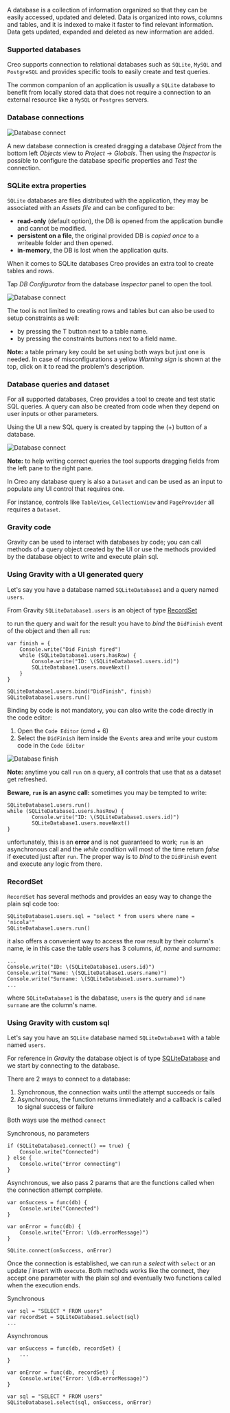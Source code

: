 A database is a collection of information organized so that they can be easily accessed, updated and deleted.
Data is organized into rows, columns and tables, and it is indexed to make it faster to find relevant information. Data gets updated, expanded and deleted as new information are added.

### Supported databases
Creo supports connection to relational databases such as `SQLite`, `MySQL` and `PostgreSQL` and provides specific tools to easily create and test queries.

The common companion of an application is usually a `SQLite` database to benefit from locally stored data that does not require a connection to an external resource like a `MySQL` or `Postgres` servers.

### Database connections

![Database connect](../images/creo/Database_connect.png)

A new database connection is created dragging a database _Object_ from the bottom left _Objects_ view to _Project_ -> _Globals_.
Then using the _Inspector_ is possible to configure the database specific properties and _Test_ the connection.

### SQLite extra properties
`SQLite` databases are files distributed with the application, they may be associated with an _Assets file_ and can be configured to be:
* **read-only** (default option), the DB is opened from the application bundle and cannot be modified.
* **persistent on a file**, the original provided DB is _copied once_ to a writeable folder and then opened.
* **in-memory**, the DB is lost when the application quits.

When it comes to SQLite databases Creo provides an extra tool to create tables and rows.

Tap _DB Configurator_ from the database _Inspector_ panel to open the tool.

![Database connect](../images/creo/Database_create.png)

The tool is not limited to creating rows and tables but can also be used to setup constraints as well:
* by pressing the T button next to a table name.
* by pressing the constraints buttons next to a field name.

**Note:** a table primary key could be set using both ways but just one is needed. In case of misconfigurations a yellow _Warning sign_ is shown at the top, click on it to read the problem's description.

### Database queries and dataset
For all supported databases, Creo provides a tool to create and test static SQL queries.
A query can also be created from code when they depend on user inputs or other parameters.

Using the UI a new SQL query is created by tapping the (+) button of a database.

![Database connect](../images/creo/Database_query.png)

**Note:** to help writing correct queries the tool supports dragging fields from the left pane to the right pane.

In Creo any database query is also a `Dataset` and can be used as an input to populate any UI control that requires one.

For instance, controls like `TableView`, `CollectionView` and `PageProvider` all requires a `Dataset`.

### Gravity code
Gravity can be used to interact with databases by code; you can call methods of a query object created by the UI or use the methods provided by the database object to write and execute plain sql.

### Using Gravity with a UI generated query
Let's say you have a database named `SQLiteDatabase1` and a query named `users`.

From Gravity `SQLiteDatabase1.users` is an object of type [RecordSet](../classes/RecordSet.html)

to run the query and wait for the result you have to _bind_ the `DidFinish` event of the object and then all `run`:

```
var finish = {
    Console.write("Did Finish fired")
    while (SQLiteDatabase1.users.hasRow) {
        Console.write("ID: \(SQLiteDatabase1.users.id)")
        SQLiteDatabase1.users.moveNext()
    }
}

SQLiteDatabase1.users.bind("DidFinish", finish)
SQLiteDatabase1.users.run()
```

Binding by code is not mandatory, you can also write the code directly in the code editor:

1. Open the `Code Editor` (cmd + 6)
2. Select the `DidFinish` item inside the `Events` area and write your custom code in the `Code Editor`

![Database finish](../images/creo/Database_didfinish.png)

**Note:** anytime you call `run` on a query, all controls that use that as a dataset get refreshed.

**Beware, `run` is an async call:** sometimes you may be tempted to write:

```
SQLiteDatabase1.users.run()
while (SQLiteDatabase1.users.hasRow) {
        Console.write("ID: \(SQLiteDatabase1.users.id)")
        SQLiteDatabase1.users.moveNext()
}
```

unfortunately, this is an **error** and is not guaranteed to work; `run` is an asynchronous call and the _while condition_ will most of the time return _false_ if executed just after `run`. The proper way is to _bind_ to the `DidFinish` event and execute any logic from there.

### RecordSet

`RecordSet` has several methods and provides an easy way to change the plain sql code too:

```
SQLiteDatabase1.users.sql = "select * from users where name = 'nicola'"
SQLiteDatabase1.users.run()
```

it also offers a convenient way to access the row result by their column's name, ie in this case the table _users_ has 3 columns, _id_, _name_ and _surname_:

```
...
Console.write("ID: \(SQLiteDatabase1.users.id)")
Console.write("Name: \(SQLiteDatabase1.users.name)")
Console.write("Surname: \(SQLiteDatabase1.users.surname)")
...
```

where `SQLiteDatabase1` is the dabatase, `users` is the query and `id` `name` `surname` are the column's name.

### Using Gravity with custom sql
Let's say you have an `SQLite` database named `SQLiteDatabase1` with a table named `users`.

For reference in _Gravity_ the database object is of type [SQLiteDatabase](../classes/SQLiteDatabase.html) and we start by connecting to the database.

There are 2 ways to connect to a database:

1. Synchronous, the connection waits until the attempt succeeds or fails
1. Asynchronous, the function returns immediately and a callback is called to signal success or failure

Both ways use the method `connect`

Synchronous, no parameters

```
if (SQLiteDatabase1.connect() == true) {
    Console.write("Connected")
} else {
    Console.write("Error connecting")
}
```

Asynchronous, we also pass 2 params that are the functions called when the connection attempt complete.

```
var onSuccess = func(db) {
    Console.write("Connected")
}

var onError = func(db) {
    Console.write("Error: \(db.errorMessage)")
}

SQLite.connect(onSuccess, onError)
```

Once the connection is established, we can run a _select_ with `select` or an update / insert with `execute`.
Both methods works like the connect, they accept one parameter with the plain sql and eventually two functions called when the execution ends.

Synchronous
```
var sql = "SELECT * FROM users"
var recordSet = SQLiteDatabase1.select(sql)
...
```

Asynchronous
```
var onSuccess = func(db, recordSet) {
    ...
}

var onError = func(db, recordSet) {
    Console.write("Error: \(db.errorMessage)")
}

var sql = "SELECT * FROM users"
SQLiteDatabase1.select(sql, onSuccess, onError)
```

